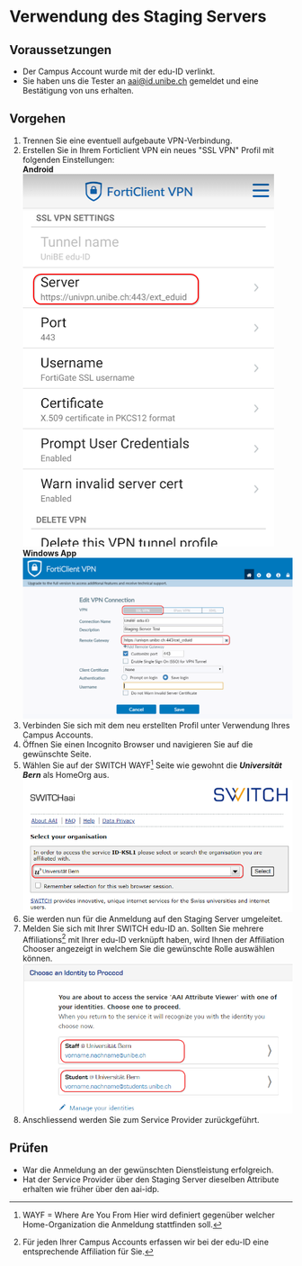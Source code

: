 # Verwendung des Staging Servers

## Voraussetzungen

- Der Campus Account wurde mit der edu-ID verlinkt.
- Sie haben uns die Tester an aai@id.unibe.ch gemeldet und eine Bestätigung von uns erhalten.

## Vorgehen

1. Trennen Sie eine eventuell aufgebaute VPN-Verbindung.
2. Erstellen Sie in Ihrem Forticlient VPN ein neues "SSL VPN" Profil mit folgenden Einstellungen:  
**Android**  
![VPN Profil Android](./img/vpn_profile_android.png)  
**Windows App**  
![VPN Profil Windows](./img/vpn_profile_win.png)  
3. Verbinden Sie sich mit dem neu erstellten Profil unter Verwendung Ihres Campus Accounts.
4. Öffnen Sie einen Incognito Browser und navigieren Sie auf die gewünschte Seite.
5. Wählen Sie auf der SWITCH WAYF[^1] Seite wie gewohnt die ***Universität Bern*** als HomeOrg aus.
![SWITCH WAYF](./img/aai_wayf.png)
6. Sie werden nun für die Anmeldung auf den Staging Server umgeleitet.
7. Melden Sie sich mit Ihrer SWITCH edu-ID an.
Sollten Sie mehrere Affiliations[^2] mit Ihrer edu-ID verknüpft haben, wird Ihnen der Affiliation Chooser angezeigt in welchem Sie die gewünschte Rolle auswählen können.
![Affiliation Chooser](./img/affiliation_chooser.png)
8. Anschliessend werden Sie zum Service Provider zurückgeführt.

## Prüfen

- War die Anmeldung an der gewünschten Dienstleistung erfolgreich.
- Hat der Service Provider über den Staging Server dieselben Attribute erhalten wie früher über den aai-idp.


[^1]:
    WAYF = Where Are You From
    Hier wird definiert gegenüber welcher Home-Organization die Anmeldung stattfinden soll.
[^2]: Für jeden Ihrer Campus Accounts erfassen wir bei der edu-ID eine entsprechende Affiliation für Sie.